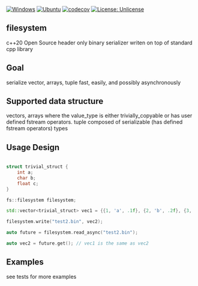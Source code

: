 [![Windows](https://github.com/FrancoisSestier/filesystem/actions/workflows/windows.yml/badge.svg)](https://github.com/FrancoisSestier/filesystem/actions/workflows/windows.yml) [![Ubuntu](https://github.com/FrancoisSestier/filesystem/actions/workflows/ubuntu.yml/badge.svg)](https://github.com/FrancoisSestier/filesystem/actions/workflows/ubuntu.yml) [![codecov](https://codecov.io/gh/FrancoisSestier/filesystem/branch/master/graph/badge.svg?token=ZPDP1TAO3Z)](https://codecov.io/gh/FrancoisSestier/filesystem) [![License: Unlicense](https://img.shields.io/badge/license-Unlicense-blue.svg)](http://unlicense.org/)

## filesystem
c++20 Open Source header only binary serializer writen on top of standard cpp library

## Goal
serialize vector, arrays, tuple fast, easily, and possibly asynchronously

## Supported data structure 
vectors, arrays where the value_type is either trivially_copyable or has user defined fstream operators.
tuple composed of serializable (has defined fstream operators) types


## Usage Design 

```c++
	
struct trivial_struct {
	int a;
	char b;
	float c;
}

fs::filesystem filesystem;

std::vector<trivial_struct> vec1 = {{1, 'a', .1f}, {2, 'b', .2f}, {3, 'c', .3f}};

filesystem.write("test2.bin", vec2);

auto future = filesystem.read_async("test2.bin");

auto vec2 = future.get(); // vec1 is the same as vec2 

```

## Examples 
see tests for more examples 
 
